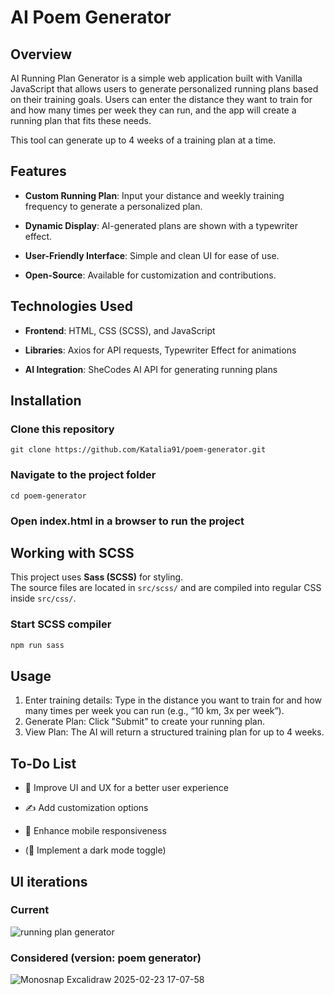 # AI Poem Generator

## Overview

AI Running Plan Generator is a simple web application built with Vanilla JavaScript that allows users to generate personalized running plans based on their training goals. Users can enter the distance they want to train for and how many times per week they can run, and the app will create a running plan that fits these needs.

This tool can generate up to 4 weeks of a training plan at a time.
## Features

- **Custom Running Plan**: Input your distance and weekly training frequency to generate a personalized plan.

- **Dynamic Display**: AI-generated plans are shown with a typewriter effect.

- **User-Friendly Interface**: Simple and clean UI for ease of use.

- **Open-Source**: Available for customization and contributions.

## Technologies Used

- **Frontend**: HTML, CSS (SCSS), and JavaScript

- **Libraries**: Axios for API requests, Typewriter Effect for animations

- **AI Integration**: SheCodes AI API for generating running plans

## Installation

### Clone this repository

```
git clone https://github.com/Katalia91/poem-generator.git
```

### Navigate to the project folder

```
cd poem-generator
```

### Open index.html in a browser to run the project

## Working with SCSS

This project uses **Sass (SCSS)** for styling.  
The source files are located in `src/scss/` and are compiled into regular CSS inside `src/css/`.

### Start SCSS compiler

```bash
npm run sass
```

## Usage

1. Enter training details: Type in the distance you want to train for and how many times per week you can run (e.g., “10 km, 3x per week”).
2. Generate Plan: Click "Submit" to create your running plan.
3. View Plan: The AI will return a structured training plan for up to 4 weeks.

## To-Do List

- 🎨 Improve UI and UX for a better user experience

- ✍️ Add customization options

- 📱 Enhance mobile responsiveness

- (🌙 Implement a dark mode toggle)

## UI iterations

### Current

![running plan generator](https://github.com/user-attachments/assets/73dfba69-3ecf-461d-9726-1bb3305fd7ec)


### Considered (version: poem generator)

![Monosnap Excalidraw 2025-02-23 17-07-58](https://github.com/user-attachments/assets/f388af57-e22f-4eb7-81bc-7096c2566268)
